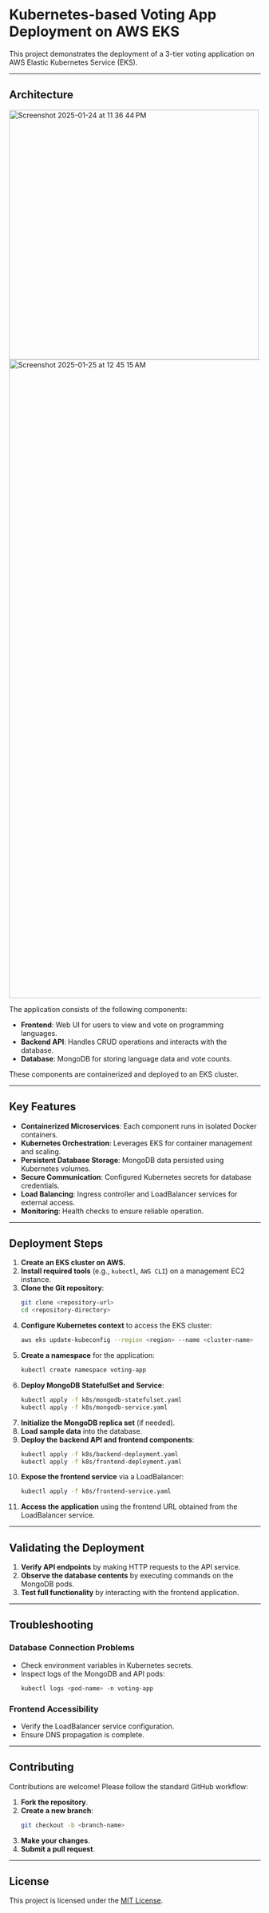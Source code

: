 # Kubernetes-based Voting App Deployment on AWS EKS

This project demonstrates the deployment of a 3-tier voting application on AWS Elastic Kubernetes Service (EKS).

---

## Architecture

<img width="500"  alt="Screenshot 2025-01-24 at 11 36 44 PM" src="https://github.com/user-attachments/assets/9e0d7f4b-e503-41ce-b9e5-a4a56a933406" /> 
<img width="1279" alt="Screenshot 2025-01-25 at 12 45 15 AM" src="https://github.com/user-attachments/assets/8774962d-0886-4279-b444-4e03c9be7448" />


The application consists of the following components:

- **Frontend**: Web UI for users to view and vote on programming languages.
- **Backend API**: Handles CRUD operations and interacts with the database.
- **Database**: MongoDB for storing language data and vote counts.

These components are containerized and deployed to an EKS cluster.

---

## Key Features

- **Containerized Microservices**: Each component runs in isolated Docker containers.
- **Kubernetes Orchestration**: Leverages EKS for container management and scaling.
- **Persistent Database Storage**: MongoDB data persisted using Kubernetes volumes.
- **Secure Communication**: Configured Kubernetes secrets for database credentials.
- **Load Balancing**: Ingress controller and LoadBalancer services for external access.
- **Monitoring**: Health checks to ensure reliable operation.

---

## Deployment Steps

1. **Create an EKS cluster on AWS.**
2. **Install required tools** (e.g., `kubectl`, `AWS CLI`) on a management EC2 instance.
3. **Clone the Git repository**:
   ```bash
   git clone <repository-url>
   cd <repository-directory>
   ```
4. **Configure Kubernetes context** to access the EKS cluster:
   ```bash
   aws eks update-kubeconfig --region <region> --name <cluster-name>
   ```
5. **Create a namespace** for the application:
   ```bash
   kubectl create namespace voting-app
   ```
6. **Deploy MongoDB StatefulSet and Service**:
   ```bash
   kubectl apply -f k8s/mongodb-statefulset.yaml
   kubectl apply -f k8s/mongodb-service.yaml
   ```
7. **Initialize the MongoDB replica set** (if needed).
8. **Load sample data** into the database.
9. **Deploy the backend API and frontend components**:
   ```bash
   kubectl apply -f k8s/backend-deployment.yaml
   kubectl apply -f k8s/frontend-deployment.yaml
   ```
10. **Expose the frontend service** via a LoadBalancer:
    ```bash
    kubectl apply -f k8s/frontend-service.yaml
    ```
11. **Access the application** using the frontend URL obtained from the LoadBalancer service.

---

## Validating the Deployment

1. **Verify API endpoints** by making HTTP requests to the API service.
2. **Observe the database contents** by executing commands on the MongoDB pods.
3. **Test full functionality** by interacting with the frontend application.

---

## Troubleshooting

### Database Connection Problems
- Check environment variables in Kubernetes secrets.
- Inspect logs of the MongoDB and API pods:
  ```bash
  kubectl logs <pod-name> -n voting-app
  ```

### Frontend Accessibility
- Verify the LoadBalancer service configuration.
- Ensure DNS propagation is complete.

---

## Contributing

Contributions are welcome! Please follow the standard GitHub workflow:

1. **Fork the repository**.
2. **Create a new branch**:
   ```bash
   git checkout -b <branch-name>
   ```
3. **Make your changes**.
4. **Submit a pull request**.

---

## License

This project is licensed under the [MIT License](LICENSE).
